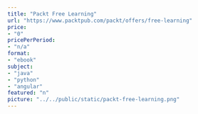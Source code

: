 ```yaml
---
title: "Packt Free Learning"
url: "https://www.packtpub.com/packt/offers/free-learning"
price: 
- "0"
pricePerPeriod: 
- "n/a"
format: 
- "ebook"
subject: 
- "java"
- "python"
- "angular"
featured: "n"
picture: "../../public/static/packt-free-learning.png"
---
```

